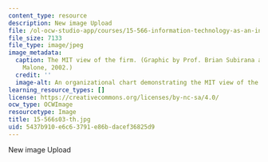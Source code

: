 ```yaml
---
content_type: resource
description: New image Upload
file: /ol-ocw-studio-app/courses/15-566-information-technology-as-an-integrating-force-in-manufacturing-spring-2003/5437b910e6c63791e86bdacef36825d9_15-566s03-th.jpg
file_size: 7133
file_type: image/jpeg
image_metadata:
  caption: The MIT view of the firm. (Graphic by Prof. Brian Subirana and Prof. Thomas
    Malone, 2002.)
  credit: ''
  image-alt: An organizational chart demonstrating the MIT view of the firm.
learning_resource_types: []
license: https://creativecommons.org/licenses/by-nc-sa/4.0/
ocw_type: OCWImage
resourcetype: Image
title: 15-566s03-th.jpg
uid: 5437b910-e6c6-3791-e86b-dacef36825d9
---
```

New image Upload